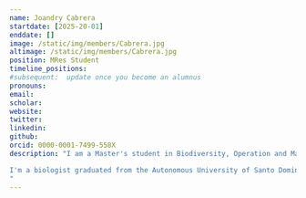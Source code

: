 ```yaml
---
name: Joandry Cabrera
startdate: [2025-20-01]
enddate: []
image: /static/img/members/Cabrera.jpg
altimage: /static/img/members/Cabrera.jpg
position: MRes Student
timeline_positions:
#subsequent:  update once you become an alumnus
pronouns: 
email: 
scholar:
website:
twitter:
linkedin:
github: 
orcid: 0000-0001-7499-558X
description: "I am a Master's student in Biodiversity, Operation and Management of Ecosystems at the University of the Basque Country (Spain). My thesis is jointly supervised by [Dr Isabel Donoso](https://www.ikerbasque.net/en/isabel-donoso), research fellow at [BC3](https://www.bc3research.org/) in Bilbao and Miguel. My research focuses on understanding the drivers of variability in the structure of plant-frugivore interaction networks and the dispersion of seeds by birds.

I'm a biologist graduated from the Autonomous University of Santo Domingo (Dominican Republic), where I did my thesis about a population study of *Trachemys stejnegeri vicina*. I have participated as a research assistant in the Project of the Impact of Climate Variability in *Strombus pugilis* populations, in addition to working closely on biological fisheries and aquaculture topics, as well as in areas such as herpetology and ornithology, carrying out monitoring in urban parks and protected areas.
"
---
```


